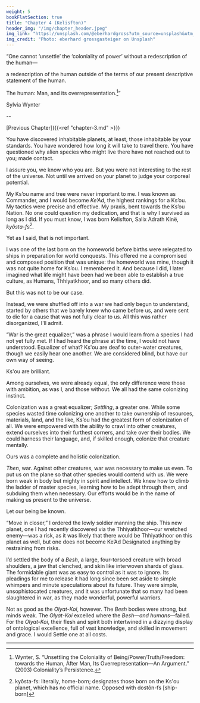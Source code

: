 ```yaml
---
weight: 5
bookFlatSection: true
title: "Chapter 4 (Kelisfton)"
header_img: "/img/chapter_header.jpeg"
img_link: "https://unsplash.com/@eberhardgross?utm_source=unsplash&utm_medium=referral&utm_content=creditCopyText"
img_credit: "Photo: eberhard grossgasteiger on Unsplash"
---
```


“One cannot ‘unsettle’ the ‘coloniality of power’ without a redescription of the human—

a redescription of the human outside of the terms of our present descriptive statement of the human.

The human: Man, and its overrepresentation.[^8]”

Sylvia Wynter

--

[Previous Chapter]({{<ref "chapter-3.md" >}})

You have discovered inhabitable planets, at least, those inhabitable by your standards. You have wondered how long it will take to travel there. You have questioned why alien species who might live there have not reached out to you; made contact.

I assure you, we know who you are. But you were not interesting to the rest of the universe. Not until we arrived on your planet to judge your corporeal potential.

My Ks’ou name and tree were never important to me. I was known as Commander, and I would become *Ke’Ad*, the highest rankings for a Ks’ou. My tactics were precise and effective. My praxis, bent towards the Ks’ou Nation. No one could question my dedication, and that is why I survived as long as I did. If you must know, I was born Kelisfton, Salix Adrath Kinë, *kyôsta-fs*[^9]. 

Yet as I said, that is not important.

I was one of the last born on the homeworld before births were relegated to ships in preparation for world conquests. This offered me a compromised and composed position that was unique: the homeworld was mine, though it was not quite home for Ks’ou. I remembered it. And because I did, I later imagined what life might have been had we been able to establish a true culture, as Humans, Thhiyatkhoor, and so many others did.

But this was not to be our case.

Instead, we were shuffled off into a war we had only begun to understand, started by others that we barely knew who came before us, and were sent to die for a cause that was not fully clear to us. All this was rather disorganized, I'll admit.

“War is the great equalizer,” was a phrase I would learn from a species I had not yet fully met. If I had heard the phrase at the time, I would not have understood. Equalizer of what? Ks'ou are deaf to outer-water creatures, though we easily hear one another. We are considered blind, but have our own way of seeing. 

Ks'ou are brilliant. 

Among ourselves, we were already equal, the only difference were those with ambition, as was I, and those without. We all had the same colonizing instinct.

Colonization was a great equalizer; *Settling*, a greater one. While some species wasted time colonizing one another to take ownership of resources, materials, land, and the like, Ks’ou had the greatest form of colonization of all. We were empowered with the ability to crawl into other creatures, extend ourselves into their furthest corners, and take over their bodies. We could harness their language, and, if skilled enough, colonize that creature mentally. 

Ours was a complete and holistic colonization.

*Then*, war. Against other creatures, war was necessary to make us even. To put us on the plane so that other species would contend with us. We were born weak in body but mighty in spirit and intellect. We knew how to climb the ladder of master species, learning how to be adept through them, and subduing them when necessary. Our efforts would be in the name of making us present to the universe. 

Let our being be known.

“Move in closer,” I ordered the lowly soldier manning the ship. This new planet, one I had recently discovered via the Thhiyatkhoor—our wretched enemy—was a risk, as it was likely that there would be Thhiyatkhoor on this planet as well, but one does not become Ke’Ad Designated anything by restraining from risks.

I’d settled the body of a *Besh*, a large, four-torsoed creature with broad shoulders, a jaw that clenched, and skin like interwoven shards of glass. The formidable giant was as easy to control as it was to ignore. Its pleadings for me to release it had long since been set aside to simple whimpers and minute speculations about its future. They were simple, unsophistocated creatures, and it was unfortunate that so many had been slaughtered in war, as they made wonderful, powerful warriors. 

Not as good as the *Olyat-Koi*, however. The *Besh* bodies were strong, but minds weak. The *Olyat-Koi* excelled where the *Besh—and humans*—failed. For the *Olyat-Koi*, their flesh and spirit both intertwined in a dizzying display of ontological excellence, full of vast knowledge, and skilled in movement and grace. I would Settle one at all costs.

---
[^8]: Wynter, S. “Unsettling the Coloniality of Being/Power/Truth/Freedom: towards the Human, After Man, Its Overrepresentation—An Argument.” (2003) Coloniality’s Persistence.
[^9]: kyôsta-fs: literally, home-born; designates those born on the Ks'ou planet, which has no official name. Opposed with dostôn-fs [ship-born]

